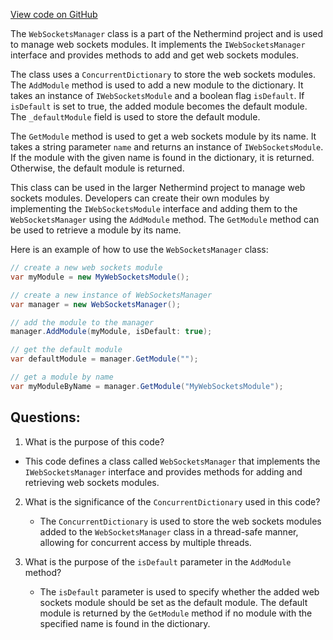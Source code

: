 [View code on GitHub](https://github.com/nethermindeth/nethermind/Nethermind.Sockets/WebSocketsManager.cs)

The `WebSocketsManager` class is a part of the Nethermind project and is used to manage web sockets modules. It implements the `IWebSocketsManager` interface and provides methods to add and get web sockets modules. 

The class uses a `ConcurrentDictionary` to store the web sockets modules. The `AddModule` method is used to add a new module to the dictionary. It takes an instance of `IWebSocketsModule` and a boolean flag `isDefault`. If `isDefault` is set to true, the added module becomes the default module. The `_defaultModule` field is used to store the default module.

The `GetModule` method is used to get a web sockets module by its name. It takes a string parameter `name` and returns an instance of `IWebSocketsModule`. If the module with the given name is found in the dictionary, it is returned. Otherwise, the default module is returned.

This class can be used in the larger Nethermind project to manage web sockets modules. Developers can create their own modules by implementing the `IWebSocketsModule` interface and adding them to the `WebSocketsManager` using the `AddModule` method. The `GetModule` method can be used to retrieve a module by its name. 

Here is an example of how to use the `WebSocketsManager` class:

```csharp
// create a new web sockets module
var myModule = new MyWebSocketsModule();

// create a new instance of WebSocketsManager
var manager = new WebSocketsManager();

// add the module to the manager
manager.AddModule(myModule, isDefault: true);

// get the default module
var defaultModule = manager.GetModule("");

// get a module by name
var myModuleByName = manager.GetModule("MyWebSocketsModule");
```
## Questions: 
 1. What is the purpose of this code?
   - This code defines a class called `WebSocketsManager` that implements the `IWebSocketsManager` interface and provides methods for adding and retrieving web sockets modules.

2. What is the significance of the `ConcurrentDictionary` used in this code?
   - The `ConcurrentDictionary` is used to store the web sockets modules added to the `WebSocketsManager` class in a thread-safe manner, allowing for concurrent access by multiple threads.

3. What is the purpose of the `isDefault` parameter in the `AddModule` method?
   - The `isDefault` parameter is used to specify whether the added web sockets module should be set as the default module. The default module is returned by the `GetModule` method if no module with the specified name is found in the dictionary.